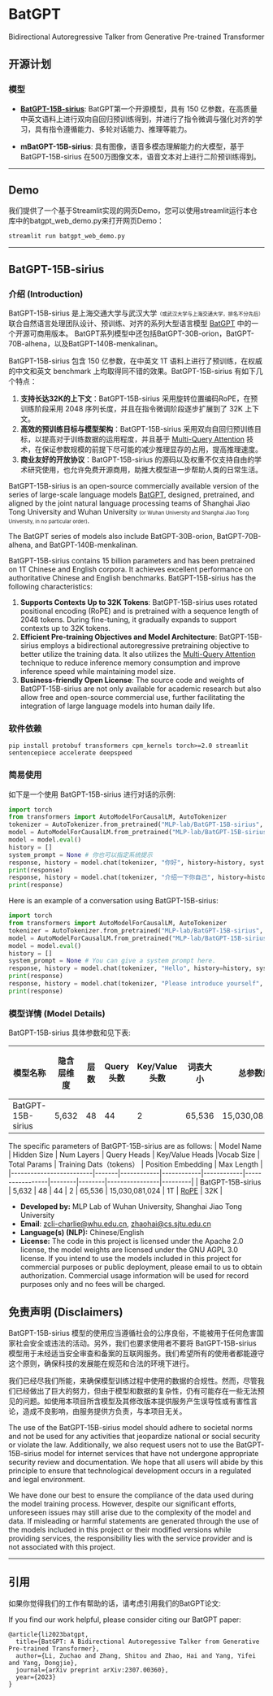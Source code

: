 # BatGPT
Bidirectional Autoregressive Talker from Generative Pre-trained Transformer

## 开源计划

### 模型

- [**BatGPT-15B-sirius**](https://huggingface.co/MLP-lab/BatGPT-15B-sirius): BatGPT第一个开源模型，具有 150 亿参数，在高质量中英文语料上进行双向自回归预训练得到，并进行了指令微调与强化对齐的学习，具有指令遵循能力、多轮对话能力、推理等能力。

- **mBatGPT-15B-sirius**: 具有图像，语音多模态理解能力的大模型，基于 BatGPT-15B-sirius 在500万图像文本，语音文本对上进行二阶预训练得到。


***

## Demo

我们提供了一个基于Streamlit实现的网页Demo，您可以使用streamlit运行本仓库中的batgpt_web_demo.py来打开网页Demo：

```bash
streamlit run batgpt_web_demo.py
```

***

## **BatGPT-15B-sirius**

### 介绍 (Introduction)

BatGPT-15B-sirius 是上海交通大学与武汉大学<font size=1>（或武汉大学与上海交通大学，排名不分先后）</font>联合自然语言处理团队设计、预训练、对齐的系列大型语言模型 [BatGPT](https://github.com/zcli-charlie/BatGPT) 中的一个开源可商用版本。
BatGPT系列模型中还包括BatGPT-30B-orion，BatGPT-70B-alhena，以及BatGPT-140B-menkalinan。

BatGPT-15B-sirius 包含 150 亿参数，在中英文 1T 语料上进行了预训练，在权威的中文和英文 benchmark 上均取得同不错的效果。BatGPT-15B-sirius 有如下几个特点：

  1. **支持长达32K的上下文**：BatGPT-15B-sirius 采用旋转位置编码RoPE，在预训练阶段采用 2048 序列长度，并且在指令微调阶段逐步扩展到了 32K 上下文。
  2. **高效的预训练目标与模型架构**：BatGPT-15B-sirius 采用双向自回归预训练目标，以提高对于训练数据的运用程度，并且基于 [Multi-Query Attention](http://arxiv.org/abs/1911.02150) 技术，在保证参数规模的前提下尽可能的减少推理显存的占用，提高推理速度。
  3. **商业友好的开放协议**：BatGPT-15B-sirius 的源码以及权重不仅支持自由的学术研究使用，也允许免费开源商用，助推大模型进一步帮助人类的日常生活。

BatGPT-15B-sirius is an open-source commercially available version of the series of large-scale language models [BatGPT](https://github.com/zcli-charlie/BatGPT), designed, pretrained, and aligned by the joint natural language processing teams of Shanghai Jiao Tong University and Wuhan University <font size=1>(or Wuhan University and Shanghai Jiao Tong University, in no particular order)</font>.

The BatGPT series of models also include BatGPT-30B-orion, BatGPT-70B-alhena, and BatGPT-140B-menkalinan.

BatGPT-15B-sirius contains 15 billion parameters and has been pretrained on 1T Chinese and English corpora. It achieves excellent performance on authoritative Chinese and English benchmarks. BatGPT-15B-sirius has the following characteristics:

  1. **Supports Contexts Up to 32K Tokens**: BatGPT-15B-sirius uses rotated positional encoding (RoPE) and is pretrained with a sequence length of 2048 tokens. During fine-tuning, it gradually expands to support contexts up to 32K tokens.
  2. **Efficient Pre-training Objectives and Model Architecture**: BatGPT-15B-sirius employs a bidirectional autoregressive pretraining objective to better utilize the training data. It also utilizes the [Multi-Query Attention](http://arxiv.org/abs/1911.02150) technique to reduce inference memory consumption and improve inference speed while maintaining model size.
  3. **Business-friendly Open License**: The source code and weights of BatGPT-15B-sirius are not only available for academic research but also allow free and open-source commercial use, further facilitating the integration of large language models into human daily life.


### 软件依赖

```shell
pip install protobuf transformers cpm_kernels torch>=2.0 streamlit sentencepiece accelerate deepspeed
```

### 简易使用

如下是一个使用 BatGPT-15B-sirius 进行对话的示例:

```python
import torch
from transformers import AutoModelForCausalLM, AutoTokenizer
tokenizer = AutoTokenizer.from_pretrained("MLP-lab/BatGPT-15B-sirius", trust_remote_code=True)
model = AutoModelForCausalLM.from_pretrained("MLP-lab/BatGPT-15B-sirius", torch_dtype=torch.float16, trust_remote_code=True).cuda()
model = model.eval()
history = []
system_prompt = None # 你也可以指定系统提示
response, history = model.chat(tokenizer, "你好", history=history, system_prompt=system_prompt)
print(response)
response, history = model.chat(tokenizer, "介绍一下你自己", history=history, system_prompt=system_prompt)
print(response)
```

Here is an example of a conversation using BatGPT-15B-sirius:

```python
import torch
from transformers import AutoModelForCausalLM, AutoTokenizer
tokenizer = AutoTokenizer.from_pretrained("MLP-lab/BatGPT-15B-sirius", trust_remote_code=True)
model = AutoModelForCausalLM.from_pretrained("MLP-lab/BatGPT-15B-sirius", torch_dtype=torch.float16, trust_remote_code=True).cuda()
model = model.eval()
history = []
system_prompt = None # You can give a system prompt here.
response, history = model.chat(tokenizer, "Hello", history=history, system_prompt=system_prompt)
print(response)
response, history = model.chat(tokenizer, "Please introduce yourself", history=history, system_prompt=system_prompt)
print(response)
```


### 模型详情 (Model Details)


BatGPT-15B-sirius 具体参数和见下表:

|     模型名称       | 隐含层维度  | 层数 | Query头数 | Key/Value头数 |词表大小 | 总参数量 | 训练数据（tokens） | 位置编码 | 最大长度 |
|-------------------------|-------|------------|------------|------------|-----------------|--------|--------|----------------|---------|
| BatGPT-15B-sirius             | 5,632  | 48   | 44    | 2   | 65,536    | 15,030,081,024  | 1 万亿           | [RoPE](https://arxiv.org/abs/2104.09864)    | 32K    |



The specific parameters of BatGPT-15B-sirius are as follows:
|     Model Name       | Hidden Size  | Num Layers | Query Heads | Key/Value Heads |Vocab Size | Total Params | Training Dats（tokens） | Position Embedding | Max Length |
|-------------------------|-------|------------|------------|------------|-----------------|--------|--------|----------------|---------|
| BatGPT-15B-sirius             | 5,632  | 48   | 44    | 2   | 65,536    | 15,030,081,024  | 1T           | [RoPE](https://arxiv.org/abs/2104.09864)    | 32K    |



- **Developed by:** MLP Lab of Wuhan University, Shanghai Jiao Tong University
- **Email**: zcli-charlie@whu.edu.cn, zhaohai@cs.sjtu.edu.cn
- **Language(s) (NLP):** Chinese/English
- **License:** The code in this project is licensed under the Apache 2.0 license, the model weights are licensed under the GNU AGPL 3.0 license. If you intend to use the models included in this project for commercial purposes or public deployment, please email to us to obtain authorization. Commercial usage information will be used for record purposes only and no fees will be charged. 


## 免责声明 (Disclaimers)

BatGPT-15B-sirius 模型的使用应当遵循社会的公序良俗，不能被用于任何危害国家社会安全或违法的活动。另外，我们也要求使用者不要将 BatGPT-15B-sirius 模型用于未经适当安全审查和备案的互联网服务。我们希望所有的使用者都能遵守这个原则，确保科技的发展能在规范和合法的环境下进行。

我们已经尽我们所能，来确保模型训练过程中使用的数据的合规性。然而，尽管我们已经做出了巨大的努力，但由于模型和数据的复杂性，仍有可能存在一些无法预见的问题。如使用本项目所含模型及其修改版本提供服务产生误导性或有害性言论，造成不良影响，由服务提供方负责，与本项目无关。

The use of the BatGPT-15B-sirius model should adhere to societal norms and not be used for any activities that jeopardize national or social security or violate the law. Additionally, we also request users not to use the BatGPT-15B-sirius model for internet services that have not undergone appropriate security review and documentation. We hope that all users will abide by this principle to ensure that technological development occurs in a regulated and legal environment.

We have done our best to ensure the compliance of the data used during the model training process. However, despite our significant efforts, unforeseen issues may still arise due to the complexity of the model and data. If misleading or harmful statements are generated through the use of the models included in this project or their modified versions while providing services, the responsibility lies with the service provider and is not associated with this project.

***

## 引用

如果你觉得我们的工作有帮助的话，请考虑引用我们的BatGPT论文:

If you find our work helpful, please consider citing our BatGPT paper:

```
@article{li2023batgpt,
  title={BatGPT: A Bidirectional Autoregessive Talker from Generative Pre-trained Transformer},
  author={Li, Zuchao and Zhang, Shitou and Zhao, Hai and Yang, Yifei and Yang, Dongjie},
  journal={arXiv preprint arXiv:2307.00360},
  year={2023}
}
```
